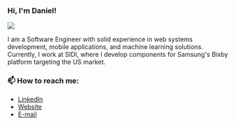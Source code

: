 ### Hi, I'm Daniel!

<a alt="Linkedin" href="https://www.linkedin.com/in/danielbispov/"><img src="https://img.shields.io/badge/Linkedin-Daniel%20B.%20Vale-blue?logo=linkedin"/></a>

I am a Software Engineer with solid experience in web systems development, mobile applications, and machine learning solutions. Currently, I work at SIDI, where I develop components for Samsung's Bixby platform targeting the US market.

### 📫 How to reach me:
- <a href="https://www.linkedin.com/in/danielbispov/">LinkedIn</a>
- <a href="https://www.danielbispo.com/">Website</a>
- <a href="mailto:danielbispov@gmail.com">E-mail</a>

